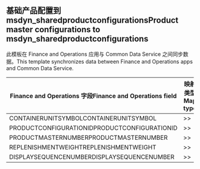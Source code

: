 ## <a name="product-master-configurations-to-msdyn_sharedproductconfigurations"></a><span data-ttu-id="08ef9-101">基础产品配置到 msdyn_sharedproductconfigurations</span><span class="sxs-lookup"><span data-stu-id="08ef9-101">Product master configurations to msdyn_sharedproductconfigurations</span></span>

<span data-ttu-id="08ef9-102">此模板在 Finance and Operations 应用与 Common Data Service 之间同步数据。</span><span class="sxs-lookup"><span data-stu-id="08ef9-102">This template synchronizes data between Finance and Operations apps and Common Data Service.</span></span>

<span data-ttu-id="08ef9-103">Finance and Operations 字段</span><span class="sxs-lookup"><span data-stu-id="08ef9-103">Finance and Operations field</span></span> | <span data-ttu-id="08ef9-104">映射类型</span><span class="sxs-lookup"><span data-stu-id="08ef9-104">Map type</span></span> | <span data-ttu-id="08ef9-105">其他 Dynamics 365 字段</span><span class="sxs-lookup"><span data-stu-id="08ef9-105">Other Dynamics 365 field</span></span> | <span data-ttu-id="08ef9-106">默认值</span><span class="sxs-lookup"><span data-stu-id="08ef9-106">Default value</span></span>
---|---|---|---
<span data-ttu-id="08ef9-107">CONTAINERUNITSYMBOL</span><span class="sxs-lookup"><span data-stu-id="08ef9-107">CONTAINERUNITSYMBOL</span></span> | >> | <span data-ttu-id="08ef9-108">msdyn_containerunit.msdyn_symbol</span><span class="sxs-lookup"><span data-stu-id="08ef9-108">msdyn_containerunit.msdyn_symbol</span></span> | 
<span data-ttu-id="08ef9-109">PRODUCTCONFIGURATIONID</span><span class="sxs-lookup"><span data-stu-id="08ef9-109">PRODUCTCONFIGURATIONID</span></span> | >> | <span data-ttu-id="08ef9-110">msdyn_productconfiguration.msdyn_productconfiguration</span><span class="sxs-lookup"><span data-stu-id="08ef9-110">msdyn_productconfiguration.msdyn_productconfiguration</span></span> | 
<span data-ttu-id="08ef9-111">PRODUCTMASTERNUMBER</span><span class="sxs-lookup"><span data-stu-id="08ef9-111">PRODUCTMASTERNUMBER</span></span> | >> | <span data-ttu-id="08ef9-112">msdyn_globalproduct.msdyn_productnumber</span><span class="sxs-lookup"><span data-stu-id="08ef9-112">msdyn_globalproduct.msdyn_productnumber</span></span> | 
<span data-ttu-id="08ef9-113">REPLENISHMENTWEIGHT</span><span class="sxs-lookup"><span data-stu-id="08ef9-113">REPLENISHMENTWEIGHT</span></span> | >> | <span data-ttu-id="08ef9-114">msdyn_replenishmentweight</span><span class="sxs-lookup"><span data-stu-id="08ef9-114">msdyn_replenishmentweight</span></span> | 
<span data-ttu-id="08ef9-115">DISPLAYSEQUENCENUMBER</span><span class="sxs-lookup"><span data-stu-id="08ef9-115">DISPLAYSEQUENCENUMBER</span></span> | >> | <span data-ttu-id="08ef9-116">msdyn_displaysequencenumber</span><span class="sxs-lookup"><span data-stu-id="08ef9-116">msdyn_displaysequencenumber</span></span> | 
